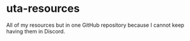 # uta-resources
All of my resources but in one GitHub repository because I cannot keep having them in Discord.
